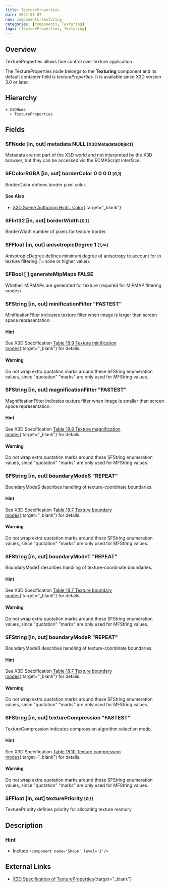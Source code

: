```yaml
---
title: TextureProperties
date: 2022-01-07
nav: components-Texturing
categories: [components, Texturing]
tags: [TextureProperties, Texturing]
---
```

<style>
.post h3 {
  word-spacing: 0.2em;
}
</style>

## Overview

TextureProperties allows fine control over texture application.

The TextureProperties node belongs to the **Texturing** component and its default container field is *textureProperties.* It is available since X3D version 3.0 or later.

## Hierarchy

```
+ X3DNode
  + TextureProperties
```

## Fields

### SFNode [in, out] **metadata** NULL <small>[X3DMetadataObject]</small>

Metadata are not part of the X3D world and not interpreted by the X3D browser, but they can be accessed via the ECMAScript interface.

### SFColorRGBA [in, out] **borderColor** 0 0 0 0 <small>[0,1]</small>

BorderColor defines border pixel color.

#### See Also

- [X3D Scene Authoring Hints, Color](https://www.web3d.org/x3d/content/examples/X3dSceneAuthoringHints.html#Color){:target="_blank"}

### SFInt32 [in, out] **borderWidth** <small>[0,1]</small>

BorderWidth number of pixels for texture border.

### SFFloat [in, out] **anisotropicDegree** 1 <small>[1,∞)</small>

AnisotropicDegree defines minimum degree of anisotropy to account for in texture filtering (1=none or higher value).

### SFBool [ ] **generateMipMaps** FALSE

Whether MIPMAPs are generated for texture (required for MIPMAP filtering modes)

### SFString [in, out] **minificationFilter** "FASTEST"

MinificationFilter indicates texture filter when image is larger than screen space representation.

#### Hint

See X3D Specification [Table 18.9 Texture minification modes](https://www.web3d.org/files/specifications/19775-1/V3.3/Part01/components/texturing.html#t-TextureMinificationModes){:target="_blank"} for details.

#### Warning

Do not wrap extra quotation marks around these SFString enumeration values, since "quotation" "marks" are only used for MFString values.

### SFString [in, out] **magnificationFilter** "FASTEST"

MagnificationFilter indicates texture filter when image is smaller than screen space representation.

#### Hint

See X3D Specification [Table 18.8 Texture magnification modes](https://www.web3d.org/files/specifications/19775-1/V3.3/Part01/components/texturing.html#t-TextureMagnificationModes){:target="_blank"} for details.

#### Warning

Do not wrap extra quotation marks around these SFString enumeration values, since "quotation" "marks" are only used for MFString values.

### SFString [in, out] **boundaryModeS** "REPEAT"

BoundaryModeS describes handling of texture-coordinate boundaries.

#### Hint

See X3D Specification T[able 18.7 Texture boundary modes](https://www.web3d.org/files/specifications/19775-1/V3.3/Part01/components/texturing.html#t-TextureBoundaryModes){:target="_blank"} for details.

#### Warning

Do not wrap extra quotation marks around these SFString enumeration values, since "quotation" "marks" are only used for MFString values.

### SFString [in, out] **boundaryModeT** "REPEAT"

BoundaryModeT describes handling of texture-coordinate boundaries.

#### Hint

See X3D Specification [Table 18.7 Texture boundary modes](https://www.web3d.org/files/specifications/19775-1/V3.3/Part01/components/texturing.html#t-TextureBoundaryModes){:target="_blank"} for details.

#### Warning

Do not wrap extra quotation marks around these SFString enumeration values, since "quotation" "marks" are only used for MFString values.

### SFString [in, out] **boundaryModeR** "REPEAT"

BoundaryModeR describes handling of texture-coordinate boundaries.

#### Hint

See X3D Specification [Table 18.7 Texture boundary modes](https://www.web3d.org/files/specifications/19775-1/V3.3/Part01/components/texturing.html#t-TextureBoundaryModes){:target="_blank"} for details.

#### Warning

Do not wrap extra quotation marks around these SFString enumeration values, since "quotation" "marks" are only used for MFString values.

### SFString [in, out] **textureCompression** "FASTEST"

TextureCompression indicates compression algorithm selection mode.

#### Hint

See X3D Specification [Table 18.10 Texture compression modes](https://www.web3d.org/files/specifications/19775-1/V3.3/Part01/components/texturing.html#t-TextureCompressionModes){:target="_blank"} for details.

#### Warning

Do not wrap extra quotation marks around these SFString enumeration values, since "quotation" "marks" are only used for MFString values.

### SFFloat [in, out] **texturePriority** <small>[0,1]</small>

TexturePriority defines priority for allocating texture memory.

## Description

### Hint

- Include `<component name='Shape' level='2'/>`

## External Links

- [X3D Specification of TextureProperties](https://www.web3d.org/documents/specifications/19775-1/V4.0/Part01/components/texturing.html#TextureProperties){:target="_blank"}
